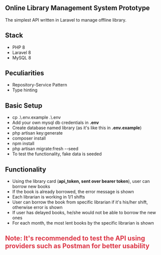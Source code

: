 
## Online Library Management System Prototype

<p>The simplest API written in Laravel to manage offline library.</p>

## Stack

<ul>
    <li>PHP 8</li>
    <li>Laravel 8</li>
    <li>MySQL 8</li>
</ul>

## Peculiarities

<ul>
    <li>Repository-Service Pattern</li>
    <li>Type hinting</li>
</ul>

## Basic Setup

<ul>
    <li>cp .\.env.example .\.env</li>
    <li>Add your own mysql db credentials in <strong>.env</strong></li>
    <li>Create database named library (as it's like this in <strong>.env.example</strong>)</li>
    <li>php artisan key:generate</li>
    <li>composer install</li>
    <li>npm install</li>
    <li>php artisan migrate:fresh --seed</li>
    <li>To test the functionality, fake data is seeded</li>
</ul>

## Functionality

<ul>
    <li>Using the library card (<strong>api_token, sent over bearer token</strong>), user can borrow new books</li>
    <li>If the book is already borrowed, the error message is shown</li>
    <li>Each librarian is working in 1/1 shifts</li>
    <li>User can borrow the book from specific librarian if it's his/her shift, otherwise error is shown</li>
    <li>If user has delayed books, he/she would not be able to borrow the new ones</li>
    <li>For each month, the most lent books by the specific librarian is shown</li>
</ul>

## <p style="color: #dc3545">Note: It's recommended to test the API using providers such as Postman for better usability</p>
